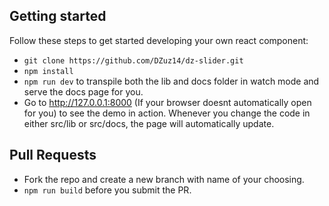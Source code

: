 ## Getting started

Follow these steps to get started developing your own react component:

- `git clone https://github.com/DZuz14/dz-slider.git`
- `npm install`
- `npm run dev` to transpile both the lib and docs folder in watch mode and serve the docs page for you.
- Go to http://127.0.0.1:8000 (If your browser doesnt automatically open for you) to see the demo in action. Whenever you change the code in either src/lib or src/docs, the page will automatically update.

## Pull Requests
- Fork the repo and create a new branch with name of your choosing.
- `npm run build` before you submit the PR.
